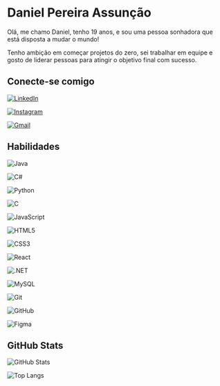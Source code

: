 # Daniel Pereira Assunção
Olá, me chamo Daniel, tenho 19 anos, e sou uma pessoa sonhadora que está disposta a mudar o mundo! 

Tenho ambição em começar projetos do zero, sei trabalhar em equipe e gosto de liderar pessoas para atingir o objetivo final com sucesso.

## Conecte-se comigo
[![LinkedIn](https://img.shields.io/badge/LinkedIn-0077B5?style=for-the-badge&logo=linkedin&logoColor=white)](https://www.linkedin.com/in/daniel-pereira-073685260/)

[![Instagram](https://img.shields.io/badge/-Instagram-%23E4405F?style=for-the-badge&logo=instagram&logoColor=white)](https://www.instagram.com/the_nielo/)

[![Gmail](https://img.shields.io/badge/Gmail-333333?style=for-the-badge&logo=gmail&logoColor=red)](mailto:danielpeassuncao@gmail.com)

## Habilidades
![Java](https://img.shields.io/badge/java-%23ED8B00.svg?style=for-the-badge&logo=openjdk&logoColor=white)

![C#](https://img.shields.io/badge/C%23-239120?style=for-the-badge&logo=c-sharp&logoColor=white)

![Python](https://img.shields.io/badge/python-3670A0?style=for-the-badge&logo=python&logoColor=ffdd54)

![C](https://img.shields.io/badge/C-00599C?style=for-the-badge&logo=c&logoColor=white)

![JavaScript](https://img.shields.io/badge/JavaScript-F7DF1E?style=for-the-badge&logo=javascript&logoColor=black)

![HTML5](https://img.shields.io/badge/HTML5-E34F26?style=for-the-badge&logo=html5&logoColor=white)

![CSS3](https://img.shields.io/badge/CSS3-1572B6?style=for-the-badge&logo=css3&logoColor=white)

![React](https://img.shields.io/badge/React-20232A?style=for-the-badge&logo=react&logoColor=61DAFB)

![.NET](https://img.shields.io/badge/.NET-5C2D91?style=for-the-badge&logo=.net&logoColor=white)

![MySQL](https://img.shields.io/badge/MySQL-00000F?style=for-the-badge&logo=mysql&logoColor=white)

![Git](https://img.shields.io/badge/GIT-E44C30?style=for-the-badge&logo=git&logoColor=white)

![GitHub](https://img.shields.io/badge/github-%23121011.svg?style=for-the-badge&logo=github&logoColor=white)



![Figma](https://img.shields.io/badge/Figma-696969?style=for-the-badge&logo=figma&logoColor=figma)



## GitHub Stats
![GitHub Stats](https://github-readme-stats.vercel.app/api?username=Danielo64&theme=transparent&bg_color=000&border_color=30A3DC&show_icons=true&icon_color=30A3DC&title_color=E94D5F&text_color=FFF)

![Top Langs](https://github-readme-stats-git-masterrstaa-rickstaa.vercel.app/api/top-langs/?username=Danielo64&bg_color=000&border_color=30A3DC&title_color=E94D5F&text_color=FFF)
